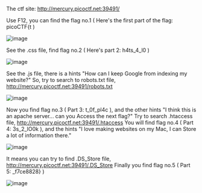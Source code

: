 The ctf site: 
http://mercury.picoctf.net:39491/


Use F12, you can find the flag no.1 (  Here's the first part of the flag: picoCTF{t  ) 

![image](https://user-images.githubusercontent.com/37798944/148646203-38337002-b62c-4bae-af07-15e23eb37fc7.png)


See the .css file, find flag no.2  (  Here's part 2: h4ts_4_l0  )

![image](https://user-images.githubusercontent.com/37798944/148646229-fef6c418-3398-4fe4-996f-e755782e2471.png)


See the .js file, there is a hints "How can I keep Google from indexing my website?"
So, try to search to robots.txt file, http://mercury.picoctf.net:39491/robots.txt

![image](https://user-images.githubusercontent.com/37798944/148646255-5bf67ffd-ab03-4392-b6b7-12b92a1cffa5.png)



Now you find flag no.3 (  Part 3: t_0f_pl4c  ), and the other hints "I think this is an apache server... can you Access the next flag?"
Try to search .htaccess file, http://mercury.picoctf.net:39491/.htaccess
You will find flag no.4 (  Part 4: 3s_2_lO0k  ), and the hints "I love making websites on my Mac, I can Store a lot of information there."

![image](https://user-images.githubusercontent.com/37798944/148646275-a9f50e58-7ac9-4c34-9d9b-b679deae4897.png)


It means you can try to find .DS_Store file, http://mercury.picoctf.net:39491/.DS_Store
Finally you find flag no.5 (  Part 5: _f7ce8828}  )

![image](https://user-images.githubusercontent.com/37798944/148646287-6a39a8db-8fd9-43d8-9f14-a7d4492ed1bb.png)
